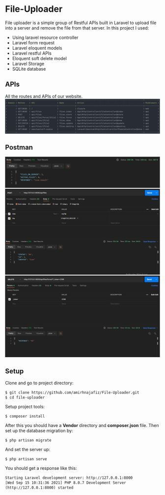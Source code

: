 # File-Uploader

File uploader is a simple group of Restful APIs built in Laravel to upload file into a server 
and remove the file from that server. In this project I used:

- Using laravel resource controller
- Laravel form request
- Laravel eloquent models
- Laravel restful APIs
- Eloquent soft delete model
- Laravel Storage
- SQLite database

## APIs

All the routes and APIs of our website.<br />
<img src="./demo/routes.png" width="700" />

## Postman

<img src="./demo/index.png" width="700" />
<img src="./demo/post.png" width="700" />
<img src="./demo/delete.png" width="700" />

## Setup

Clone and go to project directory:

```shell
$ git clone https://github.com/amirhnajafiz/File-Uploader.git
$ cd file-uploader
```

Setup project tools:

```shell
$ composer install
```

After this you should have a <b>Vendor</b> directory and <b>composer.json</b> file. Then set up the database migration by:

```shell
$ php artisan migrate
```

And set the server up:

```shell
$ php artisan serve
```

You should get a response like this:

```shell
Starting Laravel development server: http://127.0.0.1:8000
[Wed Sep 15 10:31:36 2021] PHP 8.0.7 Development Server (http://127.0.0.1:8000) started
```
